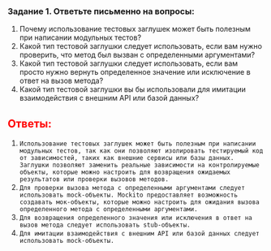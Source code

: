 ### Задание 1. Ответьте письменно на вопросы:

1)  Почему использование тестовых заглушек может быть полезным при написании модульных тестов?
2) Какой тип тестовой заглушки следует использовать, если вам нужно проверить, что метод был вызван с определенными аргументами?
3) Какой тип тестовой заглушки следует использовать, если вам просто нужно вернуть определенное значение или исключение в ответ на вызов метода?
4) Какой тип тестовой заглушки вы бы использовали для имитации  взаимодействия с внешним API или базой данных?


## <span style="color:red"> Ответы:</span>
1. `Использование тестовых заглушек может быть полезным при написании модульных тестов, так как они позволяют изолировать тестируемый код от зависимостей, таких как внешние сервисы или базы данных. Заглушки позволяют заменить реальные зависимости на контролируемые объекты, которые можно настроить для возвращения ожидаемых результатов или проверки вызовов методов.`
2. `Для проверки вызова метода с определенными аргументами следует использовать mock-объекты. Mockito предоставляет возможность создавать мок-объекты, которые можно настроить для ожидания вызова определенного метода с определенными аргументами.`
3. `Для возвращения определенного значения или исключения в ответ на вызов метода следует использовать stub-объекты.`
4. `Для имитации взаимодействия с внешним API или базой данных следует использовать mock-объекты.`

